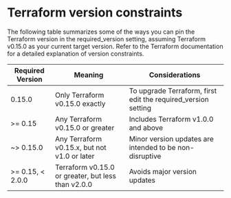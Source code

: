 # Terraform version constraints
The following table summarizes some of the ways you can pin the Terraform version in the required_version setting, assuming Terraform v0.15.0 as your current target version. Refer to the Terraform documentation for a detailed explanation of version constraints.

| Required Version	| Meaning	| Considerations |
| ----------------- | ------- | -------------- |
| 0.15.0	| Only Terraform v0.15.0 exactly	| To upgrade Terraform, first edit the required_version setting |
| >= 0.15	| Any Terraform v0.15.0 or greater	| Includes Terraform v1.0.0 and above |
| ~> 0.15.0	| Any Terraform v0.15.x, but not v1.0 or later	| Minor version updates are intended to be non-disruptive |
| >= 0.15, < 2.0.0	| Terraform v0.15.0 or greater, but less than v2.0.0	| Avoids major version updates |
